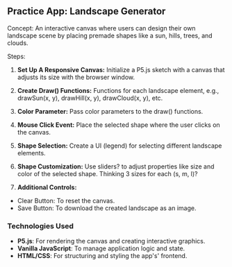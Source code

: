 ## Practice App: Landscape Generator

Concept: An interactive canvas where users can design their own landscape scene by placing premade shapes like a sun, hills, trees, and clouds.


Steps:

1. **Set Up A Responsive Canvas:** Initialize a P5.js sketch with a canvas that adjusts its size with the browser window.

2. **Create Draw() Functions:** Functions for each landscape element, e.g., drawSun(x, y), drawHill(x, y), drawCloud(x, y), etc.

3. **Color Parameter:** Pass color parameters to the draw() functions.

4. **Mouse Click Event:** Place the selected shape where the user clicks on the canvas.

5. **Shape Selection:** Create a UI (legend) for selecting different landscape elements.

6. **Shape Customization:** Use sliders? to adjust properties like size and color of the selected shape.  Thinking 3 sizes for each (s, m, l)?

7. **Additional Controls:**
* Clear Button: To reset the canvas.
* Save Button: To download the created landscape as an image.

### Technologies Used

- **P5.js**: For rendering the canvas and creating interactive graphics.
- **Vanilla JavaScript**: To manage application logic and state.
- **HTML/CSS**: For structuring and styling the app's' frontend.


